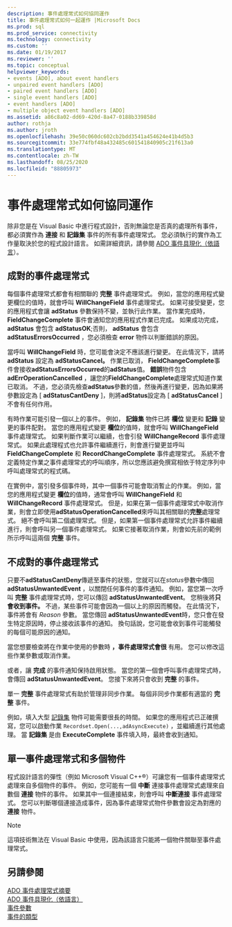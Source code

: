 ```yaml
---
description: 事件處理常式如何協同運作
title: 事件處理常式如何一起運作 |Microsoft Docs
ms.prod: sql
ms.prod_service: connectivity
ms.technology: connectivity
ms.custom: ''
ms.date: 01/19/2017
ms.reviewer: ''
ms.topic: conceptual
helpviewer_keywords:
- events [ADO], about event handlers
- unpaired event handlers [ADO]
- paired event handlers [ADO]
- single event handlers [ADO]
- event handlers [ADO]
- multiple object event handlers [ADO]
ms.assetid: a86c8a02-dd69-420d-8a47-0188b339858d
author: rothja
ms.author: jroth
ms.openlocfilehash: 39e50c060dc602cb2bdd3541a454624e41b4d5b3
ms.sourcegitcommit: 33e774fbf48a432485c601541840905c21f613a0
ms.translationtype: MT
ms.contentlocale: zh-TW
ms.lasthandoff: 08/25/2020
ms.locfileid: "88805973"
---
```

# <a name="how-event-handlers-work-together"></a>事件處理常式如何協同運作
除非您是在 Visual Basic 中進行程式設計，否則無論您是否真的處理所有事件，都必須實作為 **連接** 和 **記錄集** 事件的所有事件處理常式。 您必須執行的實作為工作量取決於您的程式設計語言。 如需詳細資訊，請參閱 [ADO 事件具現化（依語言](./ado-event-instantiation-by-language.md)）。  
  
## <a name="paired-event-handlers"></a>成對的事件處理常式  
 每個事件處理常式都會有相關聯的 **完整** 事件處理常式。 例如，當您的應用程式變更欄位的值時，就會呼叫 **WillChangeField** 事件處理常式。 如果可接受變更，您的應用程式會讓 **adStatus** 參數保持不變，並執行此作業。 當作業完成時， **FieldChangeComplete** 事件會通知您的應用程式作業已完成。 如果成功完成， **adStatus** 會包含 **adStatusOK**;否則， **adStatus** 會包含 **adStatusErrorsOccurred** ，您必須檢查 **error** 物件以判斷錯誤的原因。  
  
 當呼叫 **WillChangeField** 時，您可能會決定不應該進行變更。 在此情況下，請將 **adStatus** 設定為 **adStatusCancel。** 作業已取消， **FieldChangeComplete**事件會接收**adStatusErrorsOccurred**的**adStatus**值。 **錯誤**物件包含**adErrOperationCancelled** ，讓您的**FieldChangeComplete**處理常式知道作業已取消。 不過，您必須先檢查**adStatus**參數的值，然後再進行變更，因為如果將參數設定為 [ **adStatusCantDeny** ]，則將**adStatus**設定為 [ **adStatusCancel** ] 不會有任何作用。  
  
 有時作業可能引發一個以上的事件。 例如， **記錄集** 物件已將 **欄位** 變更和 **記錄** 變更的事件配對。 當您的應用程式變更 **欄位**的值時，就會呼叫 **WillChangeField** 事件處理常式。 如果判斷作業可以繼續，也會引發 **WillChangeRecord** 事件處理常式。 如果此處理程式也允許事件繼續進行，則會進行變更並呼叫 **FieldChangeComplete** 和 **RecordChangeComplete** 事件處理常式。 系統不會定義特定作業之事件處理常式的呼叫順序，所以您應該避免撰寫相依于特定序列中呼叫處理常式的程式碼。  
  
 在實例中，當引發多個事件時，其中一個事件可能會取消暫止的作業。 例如，當您的應用程式變更 **欄位**的值時，通常會呼叫 **WillChangeField** 和 **WillChangeRecord** 事件處理常式。 但是，如果在第一個事件處理常式中取消作業，則會立即使用**adStatusOperationCancelled**來呼叫其相關聯的**完整**處理常式。 絕不會呼叫第二個處理常式。 但是，如果第一個事件處理常式允許事件繼續進行，則會呼叫另一個事件處理常式。 如果它接著取消作業，則會如先前的範例所示呼叫這兩個 **完整** 事件。  
  
## <a name="unpaired-event-handlers"></a>不成對的事件處理常式  
 只要不**adStatusCantDeny**傳遞至事件的狀態，您就可以在*status*參數中傳回**adStatusUnwantedEvent** ，以關閉任何事件的事件通知。 例如，當您第一次呼叫 **完整** 事件處理常式時，您可以傳回 **adStatusUnwantedEvent**。 您稍後將**只會收到事件。** 不過，某些事件可能會因為一個以上的原因而觸發。 在此情況下，事件將會有 *Reason* 參數。 當您傳回 **adStatusUnwantedEvent**時，您只會在發生特定原因時，停止接收該事件的通知。 換句話說，您可能會收到事件可能觸發的每個可能原因的通知。  
  
 當您想要檢查將在作業中使用的參數時 **，事件處理常式會很** 有用。 您可以修改這些作業參數或取消作業。  
  
 或者，讓 **完成** 的事件通知保持啟用狀態。 當您的第一個會呼叫事件處理常式時，會傳回 **adStatusUnwantedEvent**。 您接下來將只會收到 **完整** 的事件。  
  
 單一 **完整** 事件處理常式有助於管理非同步作業。 每個非同步作業都有適當的 **完整** 事件。  
  
 例如，填入大型 [記錄集](../../reference/ado-api/recordset-object-ado.md) 物件可能需要很長的時間。 如果您的應用程式已正確撰寫，您可以啟動作業 `Recordset.Open(...,adAsyncExecute)` ，並繼續進行其他處理。 當 **記錄集** 是由 **ExecuteComplete** 事件填入時，最終會收到通知。  
  
## <a name="single-event-handlers-and-multiple-objects"></a>單一事件處理常式和多個物件  
 程式設計語言的彈性（例如 Microsoft Visual C++®）可讓您有一個事件處理常式處理來自多個物件的事件。 例如，您可能有一個 **中斷** 連接事件處理常式處理來自數個 **連接** 物件的事件。 如果其中一個連接結束，則會呼叫 **中斷連接** 事件處理常式。 您可以判斷哪個連接造成事件，因為事件處理常式物件參數會設定為對應的 **連接** 物件。  
  
> [!NOTE]
>  這項技術無法在 Visual Basic 中使用，因為該語言只能將一個物件關聯至事件處理常式。  
  
## <a name="see-also"></a>另請參閱  
 [ADO 事件處理常式摘要](./ado-event-handler-summary.md)   
 [ADO 事件具現化（依語言）](./ado-event-instantiation-by-language.md)   
 [事件參數](./event-parameters.md)   
 [事件的類型](./types-of-events.md)